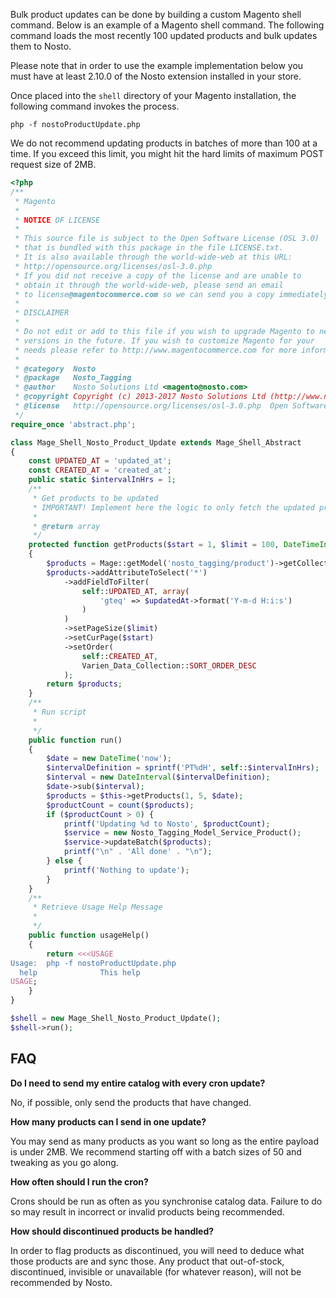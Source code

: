 Bulk product updates can be done by building a custom Magento shell command. Below is an example of a Magento shell command. The following command loads the most recently 100 updated products and bulk updates them to Nosto.

Please note that in order to use the example implementation below you must have at least 2.10.0 of the Nosto extension installed in your store.

Once placed into the `shell` directory of your Magento installation, the following command invokes the process.
```
php -f nostoProductUpdate.php
```

We do not recommend updating products in batches of more than 100 at a time. If you exceed this limit, you might hit the hard limits of maximum POST request size of 2MB.

```php
<?php
/**
 * Magento
 *
 * NOTICE OF LICENSE
 *
 * This source file is subject to the Open Software License (OSL 3.0)
 * that is bundled with this package in the file LICENSE.txt.
 * It is also available through the world-wide-web at this URL:
 * http://opensource.org/licenses/osl-3.0.php
 * If you did not receive a copy of the license and are unable to
 * obtain it through the world-wide-web, please send an email
 * to license@magentocommerce.com so we can send you a copy immediately.
 *
 * DISCLAIMER
 *
 * Do not edit or add to this file if you wish to upgrade Magento to newer
 * versions in the future. If you wish to customize Magento for your
 * needs please refer to http://www.magentocommerce.com for more information.
 *
 * @category  Nosto
 * @package   Nosto_Tagging
 * @author    Nosto Solutions Ltd <magento@nosto.com>
 * @copyright Copyright (c) 2013-2017 Nosto Solutions Ltd (http://www.nosto.com)
 * @license   http://opensource.org/licenses/osl-3.0.php  Open Software License (OSL 3.0)
 */
require_once 'abstract.php';

class Mage_Shell_Nosto_Product_Update extends Mage_Shell_Abstract
{
    const UPDATED_AT = 'updated_at';
    const CREATED_AT = 'created_at';
    public static $intervalInHrs = 1;
    /**
     * Get products to be updated
     * IMPORTANT! Implement here the logic to only fetch the updated products
     *
     * @return array
     */
    protected function getProducts($start = 1, $limit = 100, DateTimeInterface $updatedAt)
    {
        $products = Mage::getModel('nosto_tagging/product')->getCollection();
        $products->addAttributeToSelect('*')
            ->addFieldToFilter(
                self::UPDATED_AT, array(
                    'gteq' => $updatedAt->format('Y-m-d H:i:s')
                )
            )
            ->setPageSize($limit)
            ->setCurPage($start)
            ->setOrder(
                self::CREATED_AT,
                Varien_Data_Collection::SORT_ORDER_DESC
            );
        return $products;
    }
    /**
     * Run script
     *
     */
    public function run()
    {
        $date = new DateTime('now');
        $intervalDefinition = sprintf('PT%dH', self::$intervalInHrs);
        $interval = new DateInterval($intervalDefinition);
        $date->sub($interval);
        $products = $this->getProducts(1, 5, $date);
        $productCount = count($products);
        if ($productCount > 0) {
            printf('Updating %d to Nosto', $productCount);
            $service = new Nosto_Tagging_Model_Service_Product();
            $service->updateBatch($products);
            printf("\n" . 'All done' . "\n");
        } else {
            printf('Nothing to update');
        }
    }
    /**
     * Retrieve Usage Help Message
     *
     */
    public function usageHelp()
    {
        return <<<USAGE
Usage:  php -f nostoProductUpdate.php
  help              This help
USAGE;
    }
}

$shell = new Mage_Shell_Nosto_Product_Update();
$shell->run();
```

## FAQ

**Do I need to send my entire catalog with every cron update?**

No, if possible, only send the products that have changed.

**How many products can I send in one update?**

You may send as many products as you want so long as the entire payload is under 2MB. We recommend starting off with  a batch sizes of 50 and tweaking as you go along.

**How often should I run the cron?**

Crons should be run as often as you synchronise catalog data. Failure to do so may result in incorrect or invalid products being recommended.

**How should discontinued products be handled?**

In order to flag products as discontinued, you will need to deduce what those products are and sync those. Any product that out-of-stock, discontinued, invisible or unavailable (for whatever reason), will not be recommended by Nosto.